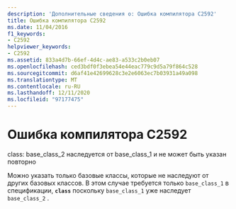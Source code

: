 ```yaml
---
description: 'Дополнительные сведения о: Ошибка компилятора C2592'
title: Ошибка компилятора C2592
ms.date: 11/04/2016
f1_keywords:
- C2592
helpviewer_keywords:
- C2592
ms.assetid: 833a4d7b-66ef-4d4c-ae83-a533c2b0eb07
ms.openlocfilehash: ced3bdf0f3ebea54e44eac779c9d5a79f864c528
ms.sourcegitcommit: d6af41e42699628c3e2e6063ec7b03931a49a098
ms.translationtype: MT
ms.contentlocale: ru-RU
ms.lasthandoff: 12/11/2020
ms.locfileid: "97177475"
---
```

# <a name="compiler-error-c2592"></a>Ошибка компилятора C2592

class: base_class_2 наследуется от base_class_1 и не может быть указан повторно

Можно указать только базовые классы, которые не наследуют от других базовых классов. В этом случае требуется только `base_class_1` в спецификации, **`class`** поскольку `base_class_1` уже наследует `base_class_2` .
